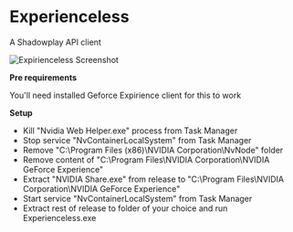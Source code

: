 

# Experienceless
A Shadowplay API client

![Expirienceless Screenshot](https://i.imgur.com/4sFifgB.png)

**Pre requirements**

You'll need installed Geforce Expirience client for this to work

**Setup**

* Kill "Nvidia Web Helper.exe" process from Task Manager
* Stop service "NvContainerLocalSystem" from Task Manager
* Remove "C:\Program Files (x86)\NVIDIA Corporation\NvNode" folder
* Remove content of "C:\Program Files\NVIDIA Corporation\NVIDIA GeForce Experience"
* Extract "NVIDIA Share.exe" from release to "C:\Program Files\NVIDIA Corporation\NVIDIA GeForce Experience"
* Start service "NvContainerLocalSystem" from Task Manager
* Extract rest of release to folder of your choice and run Experienceless.exe
